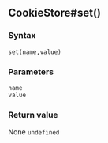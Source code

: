 ## CookieStore#set()

### Syntax
```
set(name,value)
```

### Parameters
<dl>
    <dt><code>name</code></dt>
    <dt><code>value</code></dt>
</dl>

### Return value

<dl>
    <dt>None <code>undefined</code></dt>
</dl>



